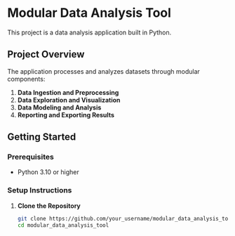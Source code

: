 # Modular Data Analysis Tool

This project is a data analysis application built in Python.

## **Project Overview**

The application processes and analyzes datasets through modular components:

1. **Data Ingestion and Preprocessing**
2. **Data Exploration and Visualization**
3. **Data Modeling and Analysis**
4. **Reporting and Exporting Results**

## **Getting Started**

### **Prerequisites**

- Python 3.10 or higher

### **Setup Instructions**

1. **Clone the Repository**

   ```bash
   git clone https://github.com/your_username/modular_data_analysis_tool.git
   cd modular_data_analysis_tool
